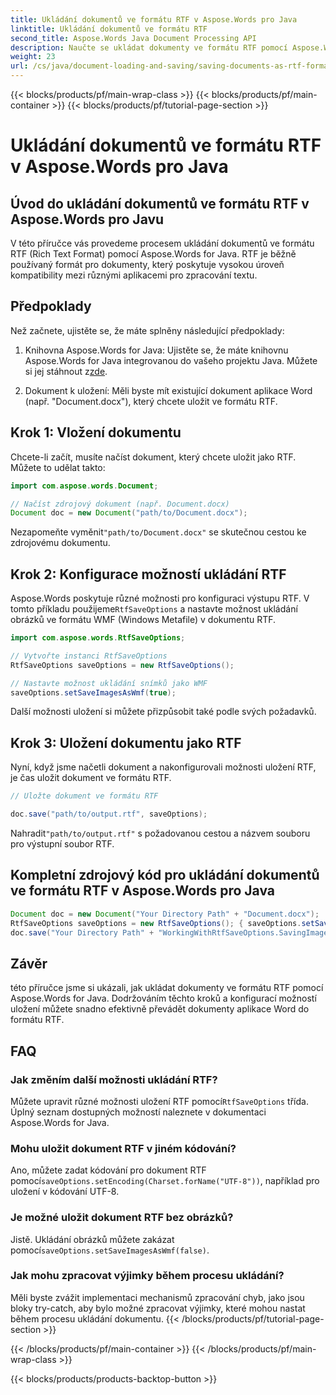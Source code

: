 ```yaml
---
title: Ukládání dokumentů ve formátu RTF v Aspose.Words pro Java
linktitle: Ukládání dokumentů ve formátu RTF
second_title: Aspose.Words Java Document Processing API
description: Naučte se ukládat dokumenty ve formátu RTF pomocí Aspose.Words for Java. Podrobný průvodce se zdrojovým kódem pro efektivní převod dokumentů.
weight: 23
url: /cs/java/document-loading-and-saving/saving-documents-as-rtf-format/
---
```


{{< blocks/products/pf/main-wrap-class >}}
{{< blocks/products/pf/main-container >}}
{{< blocks/products/pf/tutorial-page-section >}}

# Ukládání dokumentů ve formátu RTF v Aspose.Words pro Java


## Úvod do ukládání dokumentů ve formátu RTF v Aspose.Words pro Javu

V této příručce vás provedeme procesem ukládání dokumentů ve formátu RTF (Rich Text Format) pomocí Aspose.Words for Java. RTF je běžně používaný formát pro dokumenty, který poskytuje vysokou úroveň kompatibility mezi různými aplikacemi pro zpracování textu.

## Předpoklady

Než začnete, ujistěte se, že máte splněny následující předpoklady:

1.  Knihovna Aspose.Words for Java: Ujistěte se, že máte knihovnu Aspose.Words for Java integrovanou do vašeho projektu Java. Můžete si jej stáhnout z[zde](https://releases.aspose.com/words/java/).

2. Dokument k uložení: Měli byste mít existující dokument aplikace Word (např. "Document.docx"), který chcete uložit ve formátu RTF.

## Krok 1: Vložení dokumentu

Chcete-li začít, musíte načíst dokument, který chcete uložit jako RTF. Můžete to udělat takto:

```java
import com.aspose.words.Document;

// Načíst zdrojový dokument (např. Document.docx)
Document doc = new Document("path/to/Document.docx");
```

 Nezapomeňte vyměnit`"path/to/Document.docx"` se skutečnou cestou ke zdrojovému dokumentu.

## Krok 2: Konfigurace možností ukládání RTF

 Aspose.Words poskytuje různé možnosti pro konfiguraci výstupu RTF. V tomto příkladu použijeme`RtfSaveOptions` a nastavte možnost ukládání obrázků ve formátu WMF (Windows Metafile) v dokumentu RTF.

```java
import com.aspose.words.RtfSaveOptions;

// Vytvořte instanci RtfSaveOptions
RtfSaveOptions saveOptions = new RtfSaveOptions();

// Nastavte možnost ukládání snímků jako WMF
saveOptions.setSaveImagesAsWmf(true);
```

Další možnosti uložení si můžete přizpůsobit také podle svých požadavků.

## Krok 3: Uložení dokumentu jako RTF

Nyní, když jsme načetli dokument a nakonfigurovali možnosti uložení RTF, je čas uložit dokument ve formátu RTF.

```java
// Uložte dokument ve formátu RTF

doc.save("path/to/output.rtf", saveOptions);
```

 Nahradit`"path/to/output.rtf"` s požadovanou cestou a názvem souboru pro výstupní soubor RTF.

## Kompletní zdrojový kód pro ukládání dokumentů ve formátu RTF v Aspose.Words pro Java

```java
Document doc = new Document("Your Directory Path" + "Document.docx");
RtfSaveOptions saveOptions = new RtfSaveOptions(); { saveOptions.setSaveImagesAsWmf(true); }
doc.save("Your Directory Path" + "WorkingWithRtfSaveOptions.SavingImagesAsWmf.rtf", saveOptions);
```

## Závěr

této příručce jsme si ukázali, jak ukládat dokumenty ve formátu RTF pomocí Aspose.Words for Java. Dodržováním těchto kroků a konfigurací možností uložení můžete snadno efektivně převádět dokumenty aplikace Word do formátu RTF.

## FAQ

### Jak změním další možnosti ukládání RTF?

 Můžete upravit různé možnosti uložení RTF pomocí`RtfSaveOptions` třída. Úplný seznam dostupných možností naleznete v dokumentaci Aspose.Words for Java.

### Mohu uložit dokument RTF v jiném kódování?

 Ano, můžete zadat kódování pro dokument RTF pomocí`saveOptions.setEncoding(Charset.forName("UTF-8"))`, například pro uložení v kódování UTF-8.

### Je možné uložit dokument RTF bez obrázků?

 Jistě. Ukládání obrázků můžete zakázat pomocí`saveOptions.setSaveImagesAsWmf(false)`.

### Jak mohu zpracovat výjimky během procesu ukládání?

Měli byste zvážit implementaci mechanismů zpracování chyb, jako jsou bloky try-catch, aby bylo možné zpracovat výjimky, které mohou nastat během procesu ukládání dokumentu.
{{< /blocks/products/pf/tutorial-page-section >}}

{{< /blocks/products/pf/main-container >}}
{{< /blocks/products/pf/main-wrap-class >}}

{{< blocks/products/products-backtop-button >}}

